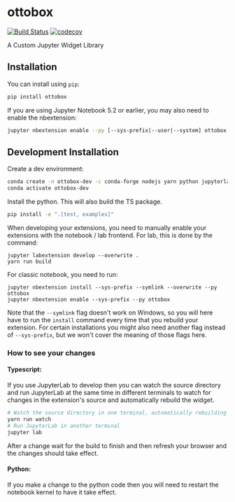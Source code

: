 
# ottobox

[![Build Status](https://travis-ci.org/totogoto/ottobox.svg?branch=master)](https://travis-ci.org/totogoto/ottobox)
[![codecov](https://codecov.io/gh/totogoto/ottobox/branch/master/graph/badge.svg)](https://codecov.io/gh/totogoto/ottobox)


A Custom Jupyter Widget Library

## Installation

You can install using `pip`:

```bash
pip install ottobox
```

If you are using Jupyter Notebook 5.2 or earlier, you may also need to enable
the nbextension:
```bash
jupyter nbextension enable --py [--sys-prefix|--user|--system] ottobox
```

## Development Installation

Create a dev environment:
```bash
conda create -n ottobox-dev -c conda-forge nodejs yarn python jupyterlab
conda activate ottobox-dev
```

Install the python. This will also build the TS package.
```bash
pip install -e ".[test, examples]"
```

When developing your extensions, you need to manually enable your extensions with the
notebook / lab frontend. For lab, this is done by the command:

```
jupyter labextension develop --overwrite .
yarn run build
```

For classic notebook, you need to run:

```
jupyter nbextension install --sys-prefix --symlink --overwrite --py ottobox
jupyter nbextension enable --sys-prefix --py ottobox
```

Note that the `--symlink` flag doesn't work on Windows, so you will here have to run
the `install` command every time that you rebuild your extension. For certain installations
you might also need another flag instead of `--sys-prefix`, but we won't cover the meaning
of those flags here.

### How to see your changes
#### Typescript:
If you use JupyterLab to develop then you can watch the source directory and run JupyterLab at the same time in different
terminals to watch for changes in the extension's source and automatically rebuild the widget.

```bash
# Watch the source directory in one terminal, automatically rebuilding when needed
yarn run watch
# Run JupyterLab in another terminal
jupyter lab
```

After a change wait for the build to finish and then refresh your browser and the changes should take effect.

#### Python:
If you make a change to the python code then you will need to restart the notebook kernel to have it take effect.
